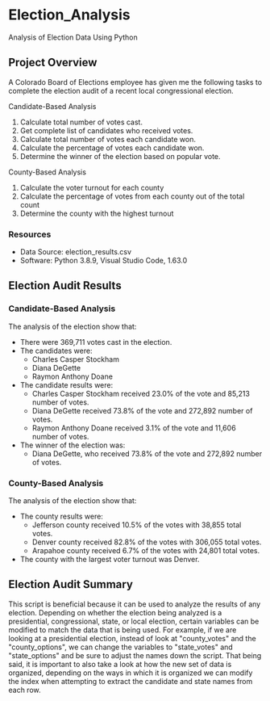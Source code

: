 # Election_Analysis
Analysis of Election Data Using Python 

## Project Overview
A Colorado Board of Elections employee has given me the following tasks to complete the election audit of a recent local congressional election. 

Candidate-Based Analysis
1. Calculate total number of votes cast.
2. Get complete list of candidates who received votes.
3. Calculate total number of votes each candidate won.
4. Calculate the percentage of votes each candidate won.
5. Determine the winner of the election based on popular vote.

County-Based Analysis
1. Calculate the voter turnout for each county
2. Calculate the percentage of votes from each county out of the total count
3. Determine the county with the highest turnout

### Resources
* Data Source: election_results.csv
* Software: Python 3.8.9, Visual Studio Code, 1.63.0

## Election Audit Results
### Candidate-Based Analysis
The analysis of the election show that:
* There were 369,711 votes cast in the election. 
* The candidates were:
  * Charles Casper Stockham
  * Diana DeGette
  * Raymon Anthony Doane
* The candidate results were: 
  * Charles Casper Stockham received 23.0% of the vote and 85,213 number of votes.
  * Diana DeGette received 73.8% of the vote and 272,892 number of votes.
  * Raymon Anthony Doane received 3.1% of the vote and 11,606 number of votes.
* The winner of the election was: 
  * Diana DeGette, who received 73.8% of the vote and 272,892 number of votes. 

### County-Based Analysis
The analysis of the election show that: 
* The county results were:
  * Jefferson county received 10.5% of the votes with 38,855 total votes.
  * Denver county received 82.8% of the votes with 306,055 total votes.
  * Arapahoe county received 6.7% of the votes with 24,801 total votes.
* The county with the largest voter turnout was Denver. 

## Election Audit Summary
This script is beneficial because it can be used to analyze the results of any election.
Depending on whether the election being analyzed is a presidential, congressional, state, or local election, certain variables can be modified to match the data that is being used. For example, if we are looking at a presidential election, instead of look at "county_votes" and the "county_options", we can change the variables to "state_votes" and "state_options" and be sure to adjust the names down the script. 
That being said, it is important to also take a look at how the new set of data is organized, depending on the ways in which it is organized we can modify the index when attempting to extract the candidate and state names from each row.

